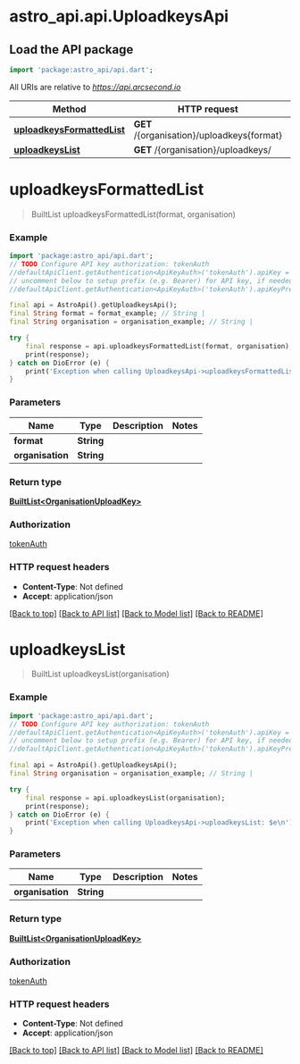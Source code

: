 # astro_api.api.UploadkeysApi

## Load the API package
```dart
import 'package:astro_api/api.dart';
```

All URIs are relative to *https://api.arcsecond.io*

Method | HTTP request | Description
------------- | ------------- | -------------
[**uploadkeysFormattedList**](UploadkeysApi.md#uploadkeysformattedlist) | **GET** /{organisation}/uploadkeys{format} | 
[**uploadkeysList**](UploadkeysApi.md#uploadkeyslist) | **GET** /{organisation}/uploadkeys/ | 


# **uploadkeysFormattedList**
> BuiltList<OrganisationUploadKey> uploadkeysFormattedList(format, organisation)



### Example
```dart
import 'package:astro_api/api.dart';
// TODO Configure API key authorization: tokenAuth
//defaultApiClient.getAuthentication<ApiKeyAuth>('tokenAuth').apiKey = 'YOUR_API_KEY';
// uncomment below to setup prefix (e.g. Bearer) for API key, if needed
//defaultApiClient.getAuthentication<ApiKeyAuth>('tokenAuth').apiKeyPrefix = 'Bearer';

final api = AstroApi().getUploadkeysApi();
final String format = format_example; // String | 
final String organisation = organisation_example; // String | 

try {
    final response = api.uploadkeysFormattedList(format, organisation);
    print(response);
} catch on DioError (e) {
    print('Exception when calling UploadkeysApi->uploadkeysFormattedList: $e\n');
}
```

### Parameters

Name | Type | Description  | Notes
------------- | ------------- | ------------- | -------------
 **format** | **String**|  | 
 **organisation** | **String**|  | 

### Return type

[**BuiltList&lt;OrganisationUploadKey&gt;**](OrganisationUploadKey.md)

### Authorization

[tokenAuth](../README.md#tokenAuth)

### HTTP request headers

 - **Content-Type**: Not defined
 - **Accept**: application/json

[[Back to top]](#) [[Back to API list]](../README.md#documentation-for-api-endpoints) [[Back to Model list]](../README.md#documentation-for-models) [[Back to README]](../README.md)

# **uploadkeysList**
> BuiltList<OrganisationUploadKey> uploadkeysList(organisation)



### Example
```dart
import 'package:astro_api/api.dart';
// TODO Configure API key authorization: tokenAuth
//defaultApiClient.getAuthentication<ApiKeyAuth>('tokenAuth').apiKey = 'YOUR_API_KEY';
// uncomment below to setup prefix (e.g. Bearer) for API key, if needed
//defaultApiClient.getAuthentication<ApiKeyAuth>('tokenAuth').apiKeyPrefix = 'Bearer';

final api = AstroApi().getUploadkeysApi();
final String organisation = organisation_example; // String | 

try {
    final response = api.uploadkeysList(organisation);
    print(response);
} catch on DioError (e) {
    print('Exception when calling UploadkeysApi->uploadkeysList: $e\n');
}
```

### Parameters

Name | Type | Description  | Notes
------------- | ------------- | ------------- | -------------
 **organisation** | **String**|  | 

### Return type

[**BuiltList&lt;OrganisationUploadKey&gt;**](OrganisationUploadKey.md)

### Authorization

[tokenAuth](../README.md#tokenAuth)

### HTTP request headers

 - **Content-Type**: Not defined
 - **Accept**: application/json

[[Back to top]](#) [[Back to API list]](../README.md#documentation-for-api-endpoints) [[Back to Model list]](../README.md#documentation-for-models) [[Back to README]](../README.md)

